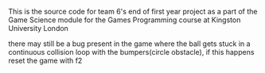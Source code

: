 This is the source code for team 6's end of first year project as a part of the Game Science module for the Games Programming course at Kingston University London 


there may still be a bug present in the game where the ball gets stuck in a continuous collision loop with the bumpers(circle obstacle), if this happens reset the game with f2
